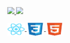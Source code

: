 <div>
  <a href="https://github.com/NicolasG0ulart"/>
  <img height="155em" src="https://github-readme-stats.vercel.app/api?username=NormaN5001&show_icons=true&theme=tokyonight&include_all_commits-true&count_private=true"/>
  <img height="155em" src="https://github-readme-stats.vercel.app/api/top-langs/?username=NormaN5001&layout=compact&langs_count=7&theme=tokyonight"/>
</div>

<div style="display: inline_block"><br>
  <img align="center" alt="React" height="30" width="40" src="https://raw.githubusercontent.com/devicons/devicon/master/icons/react/react-original.svg">
  <img align="center" alt="CSS" height="30" width="40" src="https://raw.githubusercontent.com/devicons/devicon/master/icons/css3/css3-original.svg">
  <img align="center" alt="Ts" height="30" width="40" src="https://raw.githubusercontent.com/devicons/devicon/master/icons/html5/html5-original.svg">
  </div>
